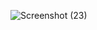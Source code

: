![Screenshot (23)](https://github.com/user-attachments/assets/d889cffc-eb6d-4e20-8a85-acb7e986b170)

